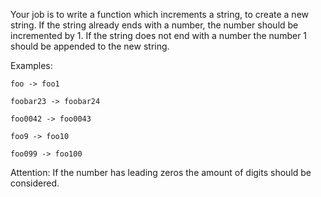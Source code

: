 Your job is to write a function which increments a string, to create a new string.
If the string already ends with a number, the number should be incremented by 1.
If the string does not end with a number the number 1 should be appended to the new string.

Examples:

`foo -> foo1`

`foobar23 -> foobar24`

`foo0042 -> foo0043`

`foo9 -> foo10`

`foo099 -> foo100`

Attention: If the number has leading zeros the amount of digits should be considered.
